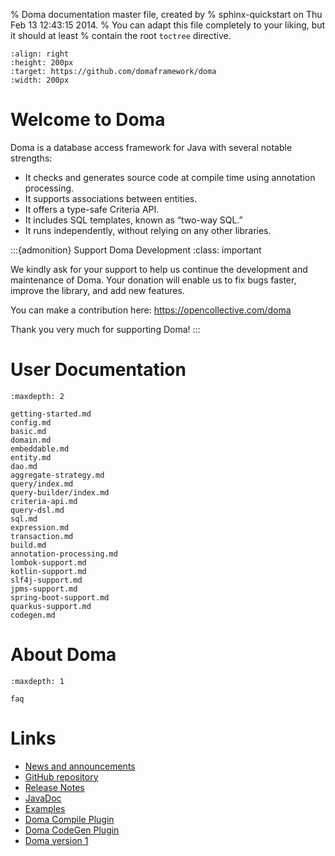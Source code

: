 % Doma documentation master file, created by
% sphinx-quickstart on Thu Feb 13 12:43:15 2014.
% You can adapt this file completely to your liking, but it should at least
% contain the root `toctree` directive.

```{image} images/doma.png
:align: right
:height: 200px
:target: https://github.com/domaframework/doma
:width: 200px
```

# Welcome to Doma

Doma is a database access framework for Java with several notable strengths:

- It checks and generates source code at compile time using annotation processing.
- It supports associations between entities.
- It offers a type-safe Criteria API.
- It includes SQL templates, known as “two-way SQL.”
- It runs independently, without relying on any other libraries.

:::{admonition} Support Doma Development
:class: important

We kindly ask for your support to help us continue the development and maintenance of Doma.
Your donation will enable us to fix bugs faster, improve the library, and add new features.

You can make a contribution here: <https://opencollective.com/doma>

Thank you very much for supporting Doma!
:::

# User Documentation

```{toctree}
:maxdepth: 2

getting-started.md
config.md
basic.md
domain.md
embeddable.md
entity.md
dao.md
aggregate-strategy.md
query/index.md
query-builder/index.md
criteria-api.md
query-dsl.md
sql.md
expression.md
transaction.md
build.md
annotation-processing.md
lombok-support.md
kotlin-support.md
slf4j-support.md
jpms-support.md
spring-boot-support.md
quarkus-support.md
codegen.md
```

# About Doma

```{toctree}
:maxdepth: 1

faq
```

# Links

- [News and announcements](https://twitter.com/domaframework)
- [GitHub repository](https://github.com/domaframework/doma)
- [Release Notes](https://github.com/domaframework/doma/releases)
- [JavaDoc](https://www.javadoc.io/doc/org.seasar.doma/doma-core/latest/index.html)
- [Examples](https://github.com/domaframework/simple-examples)
- [Doma Compile Plugin](https://github.com/domaframework/doma-compile-plugin)
- [Doma CodeGen Plugin](https://github.com/domaframework/doma-codegen-plugin)
- [Doma version 1](http://doma.seasar.org/)
